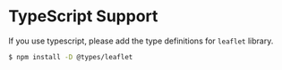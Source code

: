 # TypeScript Support

If you use typescript, please add the type definitions for `leaflet` library.

```bash
$ npm install -D @types/leaflet
```
